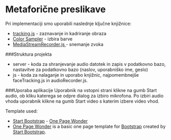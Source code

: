 Metaforične preslikave
=======

Pri implementaciji smo uporabili naslednje ključne knjižnice:

* [tracking.js](https://trackingjs.com/) - zaznavanje in kadriranje obraza
* [Color Sampler](https://github.com/emn178/color-sampler) - izbira barve
* [MediaStreamRecorder.js ](https://github.com/streamproc/MediaStreamRecorder) - snemanje zvoka


###Struktura projekta

* server - koda za shranjevanje audio datotek in zapis v podatkovno bazo, nastavitve za podatkovno bazo (naslov, uporabniško ime, geslo)
* js - koda za nalaganje in uporabo knjižnic, najpomembnejše faceTracking.js in audioRecorder.js.

###Uporaba aplikacije
Uporabnik na vstopni strani klikne na gumb Start audio, ob kliku katerega se odpre dialog za izbiro mikrofona. Po izbiri
audio vhoda uporabnik klikne na gumb Start video s katerim izbere video vhod.

Template used:

* [Start Bootstrap](http://startbootstrap.com/) - [One Page Wonder](http://startbootstrap.com/template-overviews/one-page-wonder/)
* [One Page Wonder](http://startbootstrap.com/template-overviews/one-page-wonder/) is a basic one page template for [Bootstrap](http://getbootstrap.com/) created by [Start Bootstrap](http://startbootstrap.com/).
